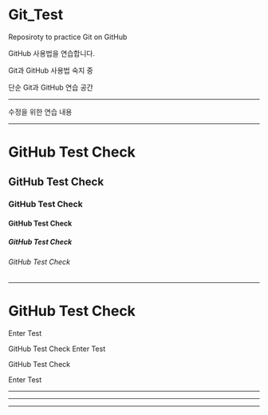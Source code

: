 # Git_Test
Reposiroty to practice Git on GitHub

GitHub 사용법을 연습합니다.

Git과 GitHub 사용법 숙지 중

단순 Git과 GitHub 연습 공간

---

수정을 위한 연습 내용

-----------

# GitHub Test Check
## GitHub Test Check
### GitHub Test Check
#### GitHub Test Check
##### GitHub Test Check
###### GitHub Test Check

- - -

# GitHub Test Check
Enter Test

GitHub Test Check
Enter Test

GitHub Test Check

Enter Test

***

************

* * *
